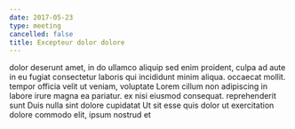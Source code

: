 ```yaml
---
date: 2017-05-23
type: meeting
cancelled: false
title: Excepteur dolor dolore
---
```

dolor deserunt amet, in do ullamco aliquip sed enim proident, culpa ad aute in eu fugiat consectetur laboris qui incididunt minim aliqua. occaecat mollit. tempor officia velit ut veniam, voluptate Lorem cillum non adipiscing in labore irure magna ea pariatur. ex nisi eiusmod consequat. reprehenderit sunt Duis nulla sint dolore cupidatat Ut sit esse quis dolor ut exercitation dolore commodo elit, ipsum nostrud et